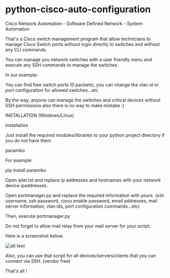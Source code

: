 # python-cisco-auto-configuration

Cisco Network Automation - Software Defined Network - System Automation

That's a Cisco switch management program that allow technicians to manage Cisco Switch ports without login directly to switches and without any CLI commands.

You can manage you network switches with a user friendly menu and execute any SSH commands to manage the switches.

In our example:

You can find free switch ports (0 packets), you can change the vlan id or port configuration for allowed switches...etc

By the way, anyone can manage the switches and critical devices without SSH permissions also there is no way to make mistake :)

INSTALLATION (Windows/Linux)

Installation

Just install the required modules/libraries to your python project directory if you do not have them

paramiko

For example:

pip install paramiko

Open ipler.txt and replace ip addresses and hostnames with your network device ipaddresses. 

Open portmanager.py and replace the required information with yours. (ssh username, ssh password, cisco enable password, email addresses, mail server information, vlan ids, port configuration commands...etc)

Then, execute portmanager.py

Do not forget to allow mail relay from your mail server for your script.

Here is a screenshot below.

![alt text](https://github.com/goksinenki/python-cisco-auto-configuration/blob/master/portmanager2.PNG)

Also, you can use that script for all devices/servers/clients that you can connect via SSH. (vendor free)

That's all !

